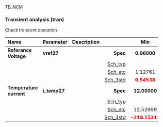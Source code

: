 TB_NCM

### Transient analysis (tran)

Check transient operation



|**Name**|**Parameter**|**Description**| |**Min**|**Typ**|**Max**| Unit|
|:---|:---|:---|---:|:---:|:---:|:---:| ---:|
|**Referance Voltage**|**vref27** || **Spec**  | **0.96000** | **1.20000** | **1.44000** | **V** |
| | | |<a href='results/tran_Sch_typical.html'>Sch_typ</a>| | 1.14753 |  | |
| | | |<a href='results/tran_Sch_etc.html'>Sch_etc</a>|1.12761 | 1.15567 | 1.17831 | |
| | | |<a href='results/tran_Sch_mc.html'>Sch_3std</a>|<span style='color:red'>**0.54538**</span> | 1.18408 | <span style='color:red'>**1.82278**</span> | |
|**Temperature current**|**i\_temp27** || **Spec**  | **12.00000** | **15.00000** | **18.00000** | **uA** |
| | | |<a href='results/tran_Sch_typical.html'>Sch_typ</a>| | 15.12836 |  | |
| | | |<a href='results/tran_Sch_etc.html'>Sch_etc</a>|12.52699 | 15.68050 | <span style='color:red'>**19.19417**</span> | |
| | | |<a href='results/tran_Sch_mc.html'>Sch_3std</a>|<span style='color:red'>**-219.15311**</span> | <span style='color:red'>**37.93340**</span> | <span style='color:red'>**295.01991**</span> | |

